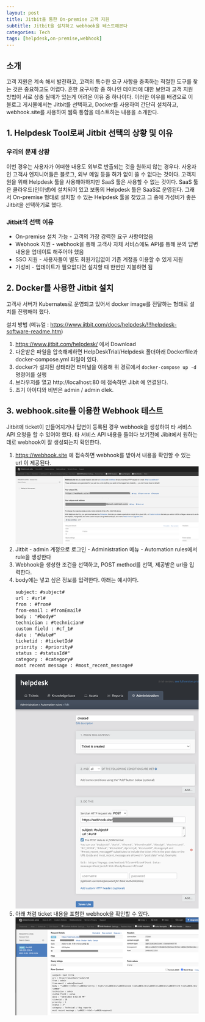 ```yaml
---
layout: post
title: Jitbit을 통한 On-premise 고객 지원
subtitle: Jitbit을 설치하고 webhook을 테스트해본다
categories: Tech
tags: [helpdesk,on-premise,webhook]
---
```


## 소개

고객 지원은 계속 해서 발전하고, 고객의 특수한 요구 사항을 충족하는 적절한 도구를 찾는 것은 중요하고도 어렵다. 흔한 요구사항 중 하나인 데이터에 대한 보안과 고객 지원 방법이 서로 상충 될때가 있는게 어려운 이유 중 하나이다. 이러한 이유를 배경으로 이 블로그 게시물에서는 Jitbit를 선택하고, Docker를 사용하여 간단히 설치하고, webhook.site를 사용하여 웹훅 통합을 테스트하는 내용을 소개한다.
## 1. Helpdesk Tool로써 Jitbit 선택의 상황 및 이유

### 우리의 문제 상황

이번 경우는 사용자가 어떠한 내용도 외부로 반출되는 것을 원하지 않는 경우다. 사용자인 고객사 엔지니어들은 블로그, 외부 메일 등을 허가 없이 쓸 수 없다는 것이다. 고객지원을 위해 Helpdesk 툴을 사용해야하지만 SaaS 툴은 사용할 수 없는 것이다. SaaS 툴은 클라우드(인터넷)에 설치되어 있고 보통의 Helpdesk 툴은 SaaS로 운영된다. 그래서 On-premise 형태로 설치할 수 있는 Helpdesk 툴을 찾았고 그 중에 가성비가 좋은 Jitbit을 선택하기로 했다.

### Jitbit의 선택 이유

- On-premise 설치 가능 - 고객의 가장 강력한 요구 사항이었음
- Webhook 지원 - webhook을 통해 고객사 자체 서비스에도 API를 통해 문의 답변 내용을 업데이트 해주어야 했음
-  SSO 지원 - 사용자들이 별도 회원가입없이 기존 계정을 이용할 수 있게 지원
-  가성비 - 업데이트가 필요없다면 설치할 때 한번만 지불하면 됨

## 2. Docker를 사용한 Jitbit 설치

고객사 서버가 Kubernates로 운영되고 있어서 docker image를 전달하는 형태로 설치를 진행해야 했다.

설치 방법 (메뉴얼 : https://www.jitbit.com/docs/helpdesk/!!!helpdesk-software-readme.htm)
1. https://www.jitbit.com/helpdesk/ 에서 Download
2. 다운받은 파일을 압축해제하면 HelpDeskTrial/Helpdesk 폴더아래 Dockerfile과 docker-compose.yml 파일이 있다.
3. docker가 설치된 상태라면 터미널을 이용해 위 경로에서 `docker-compose up -d` 명령어를 실행
4. 브라우저를 열고 http://localhost:80 에 접속하면 Jibit 에 연결된다.
5. 초기 아이디와 비번은 admin / admin dlek.

## 3. webhook.site를 이용한 Webhook 테스트

Jitbit에 ticket이 만들어지거나 답변이 등록된 경우 webhook을 생성하여 타 서비스 API 요청을 할 수 있어야 했다.
타 서비스 API 내용을 들여다 보기전에 Jibit에서 원하는 데로 webhook이 잘 생성되는지 확인한다.

1. https://webhook.site 에 접속하면 webhook를 받아서 내용을 확인할 수 있는 url 이 제공된다. 
   ![webhook.site](/assets/images/posts/webhooksite.png)
2. Jitbit - admin 계정으로 로그인 - Administration 메뉴 - Automation rules에서 rule을 생성한다
3. Webhook을 생성한 조건을 선택하고, POST method를 선택, 제공받은 url을 입력한다.
4. body에는 넣고 싶은 정보를 입력한다. 아래는 예시이다.
   ```
   subject: #subject#
   url : #url#
   from : #from#
   from-email : #fromEmail#
   body : "#body#"
   technician : #technician#
   custom field : #cf_1#
   date : "#date#"
   ticketid : #ticketId#
   priority : #priority#
   status : #statusId#"
   category : #category#
   most recent message : #most_recent_message#
   ```
   ![jitbit-automation](/assets/images/posts/jitbit-automation.png)
5. 아래 처럼 ticket 내용을 포함한 webhook을 확인할 수 있다.
   ![webhooksite-result](/assets/images/posts/webhooksite-result.png)


